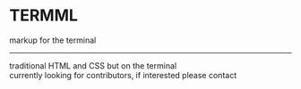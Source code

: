 # TERMML
 markup for the terminal 
___ 
traditional HTML and CSS but on the terminal </br>
currently looking for contributors, if interested please contact

